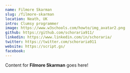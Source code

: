 ```yaml
---
name: Filmore Skarman
slug: /filmore-skarman
location: Neath, UK
intro: Clumsy programmer
image: https://www.w3schools.com/howto/img_avatar2.png
github: https://github.com/schoraria911/
linkedin: https://www.linkedin.com/in/schoraria/
twitter: https://twitter.com/schoraria911
website: https://script.gs/
facebook: 
---
```

Content for **Filmore Skarman** goes here!